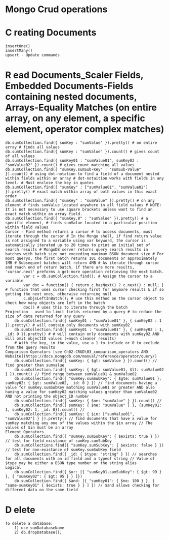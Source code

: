 # Mongo Crud operations
# C reating Documents
    insertOne()
    insertMany()
    upsert - Update commands
# R ead Documents_Scaler Fields, Embedded Documents-Fields containing nested documents, Arrays-Equality Matches (on entire array, on any element, a specific element, operator complex matches)
    db.sumCollection.find({ sumKey : "sumValue" }).pretty() # on entire array # finds all values
    db.sumCollection.find({ sumKey : "sumValue" }).count() # gives count of all values
    db.sumCollection.find({ sumKey01 : "sumValue01", sumKey02 : "sumValue02" }).count() # gives count matching all values
    db.sumCollection.find({ "sumKey.sumSub-Key" : "sumSub-Value" }).count() # using dot-notation to find a field of a document nested within fields within an array # dot-notaition works with fields in any level. # Must enclose the key in quotes
    db.sumCollection.find({ "sumKey" : ["sumValue01", "sumValue02"] }).pretty() # exact match within array of both values in this exact order  
    db.sumCollection.find({ "sumKey" : "sumValue" }).pretty() # on any element # finds sumValue located anywhere in all field values # NOTE: It is not necessary to use square brackets unless want to find an exact match within an array field.
    db.sumCollection.find({ "sumKey.0" : "sumValue" }).pretty() # a specific element, # finds sumValue located in a particular position within field values
    Cursor - Find method returns a cursor # to access documents, must iterate through the cursor # In the Mongo shell, if find return value is not assigned to a variable using var keyword, the cursor is automatically iterated up to 20 times to print an initial set of search results # MongoDB server returns query search results in batches with batch size not exceeding maximum BSON document size # For most querys, the first batch returns 101 documents or approximately 1MB # Subsequent batches will return 4MB # As iterate through cursor and reach end of return batch, if there are more results, 'cursor.next' preforms a get-more operation retrieving the next batch.
            var c = db.sumCollection.find(); # Assign the cursor to a variable
            var doc = function() { return c.hasNext() ? c.next() : null; } # function that uses cursor checking first for anymore results & if so getting the next ones, otherwise returning null
            c.objsLeftInBatch(); # use this method on the cursor object to check how many objects are left in the batch
            doc() # uses this to iterate through the batch
    Projection - used to limit fields returned by a query # to reduce the size of data returned for any query
        db.sumCollection.find({ sumKey01 : "sumValue01" }, { sumKey02 : 1 }).pretty() # will contain only documents with sumKey02
        db.sumCollection.find({ sumKey01 : "sumValue01" }, { sumKey02 : 1, _id: 0 }).pretty() # # will contain only documents with sumKey02 AND will omit objectID values (=much cleaner results)
        # With the key, in the value, use a 1 to include or 0 to exclude from the query results
    Comparison Operators [see Ch02-CRUD\03_comparison_operators AND Website](https://docs.mongodb.com/manual/reference/operator/query/)
        db.sumCollection.find({ sumKey: { $gt: sumValue } }).count() // find greater than sumvalue
        db.sumCollection.find({ sumKey: { $gt: sumValue01, $lt: sumValue02 } }).count() // find range between sumValue01 & sumValue02 
        db.sumCollection.find({ "sumKey.sumSubKey": { $gte: sumValue01 }, sumKey02: { $gt: sumValue02, _id: 0 } }) // find documents having a value for sumKey.sumSubKey matching sumValue01 or greater AND also having a value for sumKey02 matching values greater than sumValue02 AND not printing the object_ID number
        db.sumCollection.find({ sumKey: { $ne: "sumValue" } }).count() // 
        db.sumCollection.find({ sumKey: { $ne: "sumValue" } }, {sumKey01: 1, sumKey02: 1, _id: 0}).count() // 
        db.sumCollection.find({ sumKey: { $in: ["sumValue01", "sumValue02"] } }).pretty() // find documents that have a value for sumKey matching any one of the values within the $in array // The values of $in must be an array
    Element Operators
        db.sumCollection.find({ "sumKey.sumSubKey": { $exists: true } }) // test for field existance of sumKey.sumSubKey
        db.sumCollections.find({ "sumKey.sumSubKey": { $exists: false } }) // test for non-existance of sumKey.sumSubKey field
        db.sumCollection.find({ _id: { $type: "string" } }) // searches for all documents with an id field and a typeof string // Value of $type may be either a BSON type number or the string alias
    Logical
        db.sumCollection.find({ $or: [{ "sumKey01.sumSubKey": { $gt: 99 } }, { "sumKey02": { $gt: 95 } } ]})
        db.sumCollection.find({ $and: [{ "sumKey01": { $ne: 100 } }, { "same-sumKey01" { $exists: true } } ] }) // $and allows checking for different data on the same field


# D elete

    To delete a database:
        1) use sumDatabaseName
        2) db.dropDatabase();